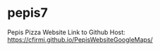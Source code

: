 # pepis7
Pepis Pizza Website
Link to Github Host:
 https://cfirmi.github.io/PepisWebsiteGoogleMaps/
